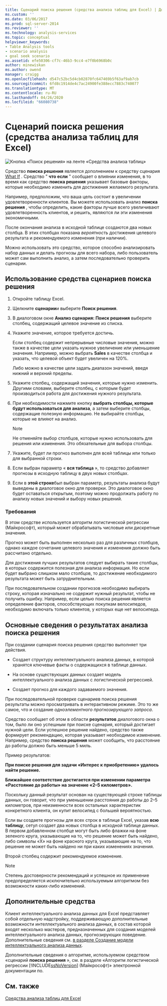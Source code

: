```yaml
---
title: Сценарий поиска решения (средства анализа таблиц для Excel) | Документация Майкрософт
ms.custom: ''
ms.date: 03/06/2017
ms.prod: sql-server-2014
ms.reviewer: ''
ms.technology: analysis-services
ms.topic: conceptual
helpviewer_keywords:
- Table Analysis tools
- scenario analysis
- goal seek scenario
ms.assetid: efe50306-cf7c-46b3-9cc4-e7f0b6968b0c
author: minewiskan
ms.author: owend
manager: craigg
ms.openlocfilehash: d547c52bc5d4cb02870fc647469b5f63af9ab7cb
ms.sourcegitcommit: 6fd8c1914de4c7ac24900fe388ecc7883c740077
ms.translationtype: MT
ms.contentlocale: ru-RU
ms.lasthandoff: 04/26/2020
ms.locfileid: "66080738"
---
```

# <a name="goal-seek-scenario-table-analysis-tools-for-excel"></a>Сценарий поиска решения (средства анализа таблиц для Excel)
  ![Кнопка «Поиск решения» на ленте «Средства анализа таблиц»](media/tat-goalseek.gif "Кнопка «Поиск решения» на ленте «Средства анализа таблиц»")  
  
 Средство **поиска решения** является дополнением к средству сценария [What If](what-if-scenario-table-analysis-tools-for-excel.md) . Средство " **что если** " сообщает о влиянии изменения, в то время как средство **поиска решения** указывает базовые факторы, которые необходимо изменить для достижения желаемого результата.  
  
 Например, предположим, что ваша цель состоит в увеличении удовлетворенности клиентов. Вы можете использовать анализ **поиска решения** , чтобы определить, какие факторы лучше всего увеличивают удовлетворенность клиентов, и решить, являются ли эти изменения экономичными.  
  
 После окончания анализа в исходной таблице создаются два новых столбца. В этих столбцах показана *вероятность* достижения целевого результата и рекомендуемого изменения (при наличии).  
  
 Можно использовать это средство, которое способно анализировать набор данных и делать прогнозы для всего набора, либо пользователь может сам выполнить анализ, а затем последовательно проверить сценарии.  
  
## <a name="using-the-goal-seek-scenario-tool"></a>Использование средства сценариев поиска решения  
  
1.  Откройте таблицу Excel.  
  
2.  Щелкните **сценарии**и выберите **Поиск решения**.  
  
3.  В диалоговом окне **Анализ сценария: Поиск решения** выберите столбец, содержащий целевое значение из списка.  
  
4.  Укажите значение, которое требуется достичь.  
  
     Если столбец содержит непрерывные числовые значения, можно также в качестве цели указать нужное увеличение или уменьшение значения. Например, можно выбрать **Sales** в качестве столбца и указать, что целевой объект будет увеличен на 120%.  
  
     Либо можно в качестве цели задать диапазон значений, введя нижний и верхний пределы.  
  
5.  Укажите столбец, содержащий значения, которые нужно изменить. Другими словами, выберите столбец, с которым будет производиться работа для достижения нужного результата.  
  
6.  При необходимости нажмите кнопку **выбрать столбцы, которые будут использоваться для анализа**, а затем выберите столбцы, содержащие полезную информацию. Не выбирайте столбцы, которые не влияют на анализ.  
  
    > [!NOTE]  
    >  Не отменяйте выбор столбцов, которые нужно использовать для решения или изменения. Это обязательные для выбора столбцы.  
  
7.  Укажите, будет ли прогноз выполнен для всей таблицы или только для выбранной строки.  
  
8.  Если выбран параметр « **вся таблица** », то средство добавляет прогнозы в исходную таблицу в двух новых столбцах.  
  
9. Если в **этой строке**был выбран параметр, результаты анализа будут выведены в диалоговое окно для проверки. Это диалоговое окно будет оставаться открытым, поэтому можно продолжать работу по анализу новых значений и выбору новых решений.  
  
### <a name="requirements"></a>Требования  
 В этом средстве используется алгоритм логистической регрессии (Майкрософт), который может обрабатывать числовые или дискретные значения.  
  
 Прогноз может быть выполнен несколько раз для различных столбцов, однако каждое сочетание целевого значения и изменения должно быть рассчитано отдельно.  
  
 Для достижения лучших результатов следует выбирать такие столбцы, в которых содержится полезная для анализа информация. Но если будет выбрано слишком мало столбцов, то достижение необходимого результата может быть затруднительным.  
  
 При последовательном создании прогнозов необходимо выбирать строку, которая изначально не содержит нужный результат, чтобы не получить ошибку. Например, если целью поиска решения является определение факторов, способствующих покупкам велосипедов, необходимо включать только клиентов, у которых еще нет велосипеда.  
  
## <a name="understanding-the-results-of-goal-seek-analysis"></a>Основные сведения о результатах анализа поиска решения  
 При создании сценария поиска решения средство выполняет три действия.  
  
-   Создает структуру интеллектуального анализа данных, в которой хранятся ключевые факты о содержащихся в таблице данных.  
  
-   На основе существующих данных создает модель интеллектуального анализа данных с логистической регрессией.  
  
-   Создает прогноз для каждого задаваемого значения.  
  
 При последовательной проверке сценариев поиска решения результаты можно просматривать в интерактивном режиме. Это то же самое, что и создание *одноэлементного прогнозирующего запроса*.  
  
 Средство сообщает об этом в области **результатов** диалогового окна о том, было ли оно успешным при поиске сценария, который достигает нужной цели. Если успешное решение найдено, средство также формирует рекомендацию, которая указывает необходимое изменение. Например, средство **поиска решения** может сообщить, что расстояние до работы должно быть меньше 5 миль.  
  
 Пример результатов:  
  
 **При поиске решения для задачи «Интерес к приобретению» удалось найти решение.**  
  
 **Ближайшее соответствие достигается при изменении параметра «Расстояние до работы» на значение «2–5 километров».**  
  
 Поскольку данный результат основан на существующей строке таблицы данных, он говорит, что при уменьшении расстояния до работы до 2–5 километров, при неизменности всех остальных характеристик конкретного клиента, он купит велосипед с большей вероятностью.  
  
 Если вы создаете прогнозы для всех строк в таблице Excel, указав **всю таблицу**, сетул создает два новых столбца в исходной таблице данных. В первом добавленном столбце могут быть либо флажки на фоне зеленого круга, указывающие на то, что решение может быть найдено, либо символы «Х» на фоне красного круга, указывающие на то, что решение не может быть найдено ни при каких изменениях значения.  
  
 Второй столбец содержит рекомендуемое изменение.  
  
> [!NOTE]  
>  Степень достоверности рекомендаций и успешное их применение предопределяется исключительно используемым алгоритмом без возможности каких-либо изменений.  
  
## <a name="related-tools"></a>Дополнительные средства  
 Клиент интеллектуального анализа данных для Excel представляет собой отдельную надстройку, поддерживающую дополнительные возможности интеллектуального анализа данных, в состав которой входят несколько мастеров, предназначенных для создания моделей интеллектуального анализа данных, прогнозирующих поведение. Дополнительные сведения см. [в разделе Создание модели интеллектуального анализа данных](creating-a-data-mining-model.md).  
  
 Дополнительные сведения о алгоритме, используемом средством «сценарий **поиска решения** », см. в разделе «Алгоритм логистической регрессии [!INCLUDE[ssNoVersion](../includes/ssnoversion-md.md)] (Майкрософт)» электронной документации по.  
  
## <a name="see-also"></a>См. также  
 [Средства анализа таблиц для Excel](table-analysis-tools-for-excel.md)  
  
  
